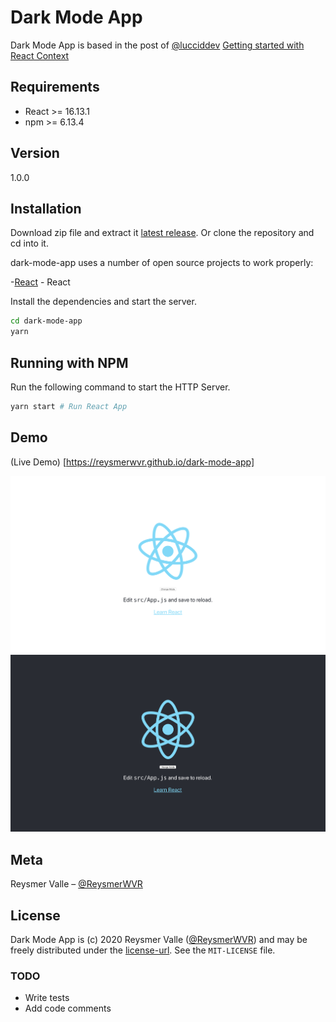 # Dark Mode App

Dark Mode App is based in the post of [@lucciddev](https://dev.to/lucciddev) [Getting started with React Context](https://dev.to/lucciddev/getting-started-with-react-context-mc7)

## Requirements

- React >= 16.13.1
- npm >= 6.13.4

## Version

1.0.0

## Installation

Download zip file and extract it [latest release](https://github.com/reysmerwvr/dark-mode-app). Or clone the repository and cd into it.

dark-mode-app uses a number of open source projects to work properly:

-[React] - React

Install the dependencies and start the server.

```sh
cd dark-mode-app
yarn
```

## Running with NPM

Run the following command to start the HTTP Server.

```sh
yarn start # Run React App
```

## Demo

(Live Demo) [https://reysmerwvr.github.io/dark-mode-app]

![](light.png)
![](dark.png)

## Meta

Reysmer Valle – [@ReysmerWVR]

## License

Dark Mode App is (c) 2020 Reysmer Valle ([@ReysmerWVR]) and may be freely distributed under the [license-url](https://github.com/reysmerwvr/dark-mode-app/tree/master/LICENSE). See the `MIT-LICENSE` file.

### TODO

- Write tests
- Add code comments

[//]: # (These are reference links used in the body of this note and get stripped out when the markdown processor does 
its job. There is no need to format nicely because it shouldn't be seen. Thanks SO - http://stackoverflow.com/questions/4823468/store-comments-in-markdown-syntax)

   [React]: <https://reactjs.org//>
   [@ReysmerWVR]: <http://twitter.com/ReysmerWVR>
